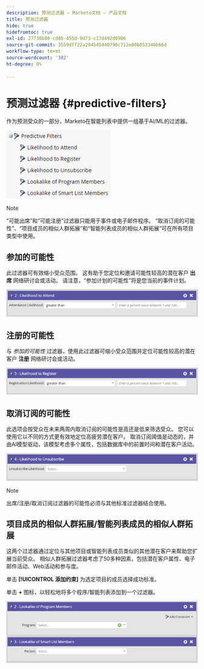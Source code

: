 ```yaml
---
description: 预测过滤器 — Marketo文档 — 产品文档
title: 预测过滤器
hide: true
hidefromtoc: true
exl-id: 27736b80-cd8b-455d-9d73-c17d492d0906
source-git-commit: 3559dff22a294545440790c712e80b853340b66d
workflow-type: tm+mt
source-wordcount: '302'
ht-degree: 0%

---
```


# 预测过滤器 {#predictive-filters}

作为预测受众的一部分，Marketo在智能列表中提供一组基于AI/ML的过滤器。

![图像1](assets/predictive-filters-1.png)

>[!NOTE]
>
>“可能出席”和“可能注册”过滤器只能用于事件或电子邮件程序。 “取消订阅的可能性”、“项目成员的相似人群拓展”和“智能列表成员的相似人群拓展”可在所有项目类型中使用。

## 参加的可能性

此过滤器可有效缩小受众范围。 这有助于您定位和邀请可能性较高的潜在客户 **出席** 网络研讨会或活动。 请注意，“参加计划的可能性”将是您当前的事件计划。

![图像2](assets/predictive-filters-2.png)

## 注册的可能性

与 _参加的可能性_ 过滤器，使用此过滤器可缩小受众范围并定位可能性较高的潜在客户 **注册** 网络研讨会或活动。

![图3](assets/predictive-filters-3.png)

## 取消订阅的可能性

此选项会按受众在未来两周内取消订阅的可能性是高还是低来筛选受众。 您可以使用它以不同的方式更有效地定位高疲劳潜在客户。 取消订阅阈值是动态的，并由AI模型驱动，该模型考虑多个属性，包括数据库中的前置时间和潜在客户活动。

![图像4](assets/predictive-filters-4.png)

>[!NOTE]
>
>出席/注册/取消订阅过滤器的可能性必须与其他标准过滤器结合使用。

## 项目成员的相似人群拓展/智能列表成员的相似人群拓展

这两个过滤器通过定位与其他项目或智能列表成员类似的其他潜在客户来帮助您扩展当前受众。 相似人群拓展过滤器考虑了50多种因素，包括潜在客户属性、电子邮件活动、Web活动和参与度。

单击 **[!UICONTROL 添加约束]** 为选定项目的成员选择成功标准。

单击 **+** 图标，以轻松地将多个程序/智能列表添加到一个过滤器。

![图像5](assets/predictive-filters-5.png)
